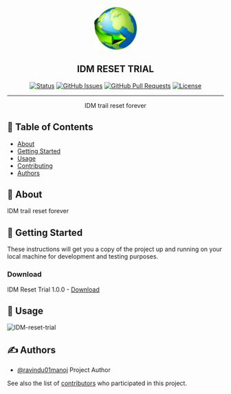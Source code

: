 <p align="center">
  <a href="" rel="noopener">
 <img width=100px height=100px src="./idm-logo.png" alt="IDM RESET TRAIL"></a>
</p>

<h2 align="center">IDM RESET TRIAL</h2>

<div align="center">

[![Status](https://img.shields.io/badge/status-active-success.svg)]()
[![GitHub Issues](https://img.shields.io/github/issues/SL-CODE-LORDS/IDM-RESET-TRIAL.svg)](https://github.com/SL-CODE-LORDS/IDM-RESET-TRIAL/issues)
[![GitHub Pull Requests](https://img.shields.io/github/issues-pr/SL-CODE-LORDS/IDM-RESET-TRIAL.svg)](https://github.com/SL-CODE-LORDS/IDM-RESET-TRIAL/pulls)
[![License](https://img.shields.io/badge/license-MIT-blue.svg)](/LICENSE)

</div>

---

<p align="center"> IDM trail reset forever
    <br>
</p>

## 📝 Table of Contents

- [About](#about)
- [Getting Started](#getting_started)
- [Usage](#usage)
- [Contributing](../CONTRIBUTING.md)
- [Authors](#authors)

## 🧐 About <a name = "about"></a>

IDM trail reset forever

## 🏁 Getting Started <a name = "getting_started"></a>

These instructions will get you a copy of the project up and running on your local machine for development and testing purposes.

### Download

IDM Reset Trial 1.0.0 - [Download](https://github.com/SL-CODE-LORDS/IDM-RESET-TRIAL/releases/download/idm-reset-trial/IDM-Reset-trial.exe)

## 🎈 Usage <a name="usage"></a>

![IDM-reset-trial](https://i.imgur.com/VNTMsJ8.gif)

## ✍️ Authors <a name = "authors"></a>

- [@ravindu01manoj](https://github.com/ravindu01manoj) Project Author

See also the list of [contributors](https://github.com/SL-CODE-LORDS/IDM-RESET-TRIAL/contributors) who participated in this project.
